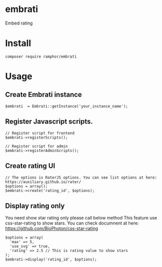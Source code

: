 # embrati
Embed rating

# Install

```
composer require ramphor/embrati
```


# Usage

## Create Embrati instance

```
$embrati  = Embrati::getInstance('your_instance_name');
```

## Register Javascript scripts.

```
// Register script for frontend
$embrati->registerScripts();

// Register script for admin
$embrati->registerAdminScripts();
```

## Create rating UI

```
// The options is RaterJS options. You can see list options at here: https://auxiliary.github.io/rater/
$options = array();
$embrati->create('rating_id', $options);
```

## Display rating only

You need show star rating only please call below method
This feature use css-star-rating to show stars. You can check documnent at here: https://github.com/BioPhoton/css-star-rating

```
$options = array(
  'max' => 5,
  'use_svg' => true,
  'rating' => 2.5 // This is rating value to show stars
);
$embrati->display('rating_id', $options);
```
